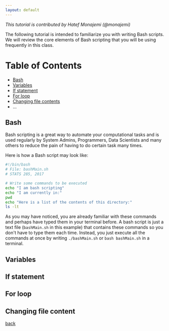 ```yaml
---
layout: default
---
```


_This tutorial is contributed by Hatef Monajemi (@monajemi)_

The following tutorial is intended to familiarize you with writing Bash scripts. 
We will review the core elements of Bash scripting that you will be
using frequently in this class.  

# Table of Contents
- [Bash](#bash)
- [Variables](#variable) 
- [If statement](#if-statement)
- [For loop](#for-loop)
- [Changing file contents](#change-file-content)
- ...

## [](#bash) Bash

Bash scripting is a great way to automate your computational tasks
and is used regularly by System Admins, Programmers, Data Scientists and many others to 
reduce the pain of having to do certain task many times.

Here is how a Bash script may look like:

```bash
#!/bin/bash
# File: bashMain.sh
# STATS 285, 2017

# Write some commands to be executed
echo "I am bash scripting"
echo "I am currently in:"
pwd
echo "Here is a list of the contents of this directory:"
ls -lt
```

As you may have noticed, you are already familiar with these commands and perhaps have typed 
them in your terminal before. A bash script is just a text file (`bashMain.sh` in this example) that contains these commands
so you don't have to type them each time. Instead, you just execute all the commands at once by 
writing `./bashMain.sh` or `bash bashMain.sh` in a terminal.


## [](#variables) Variables

## [](#if-statement) If statement

## [](#for-loop) For loop

## [](#change-file-content) Changing file content



[back](./)
